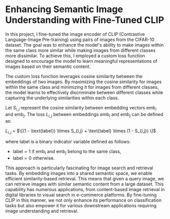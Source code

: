 # Enhancing Semantic Image Understanding with Fine-Tuned CLIP
In this project, I fine-tuned the image encoder of CLIP (Contrastive Language-Image Pre-training) using pairs of images from the CIFAR-10 dataset. The goal was to enhance the model's ability to make images within the same class more similar while making images from different classes more dissimilar. To achieve this, I employed a custom loss function designed to encourage the model to learn meaningful representations of images based on their semantic content.

The custom loss function leverages cosine similarity between the embeddings of two images. By maximizing the cosine similarity for images within the same class and minimizing it for images from different classes, the model learns to effectively discriminate between different classes while capturing the underlying similarities within each class.

Let $S_{i,j}$ represent the cosine similarity between embedding vectors $\text{emb}_i$ and $\text{emb}_j$. The loss $L_{i,j}$ between embeddings $\text{emb}_i$ and $\text{emb}_j$ can be defined as:

$L_{i,j}$ = $\[(1 - \text{label}) \times S_{i,j} + \text{label} \times (1 - S_{i,j}) \]$

where $\text{label}$ is a binary indicator variable defined as follows:
- $\text{label} = 1$ if $\text{emb}_i$ and $\text{emb}_j$ belong to the same class,
- $\text{label} = 0$ otherwise.




This approach is particularly fascinating for image search and retrieval tasks. By embedding images into a shared semantic space, we enable efficient similarity-based retrieval. This means that given a query image, we can retrieve images with similar semantic content from a large dataset. This capability has numerous applications, from content-based image retrieval in digital libraries to visual search in e-commerce platforms. By fine-tuning CLIP in this manner, we not only enhance its performance on classification tasks but also empower it for various downstream applications requiring image understanding and retrieval.
